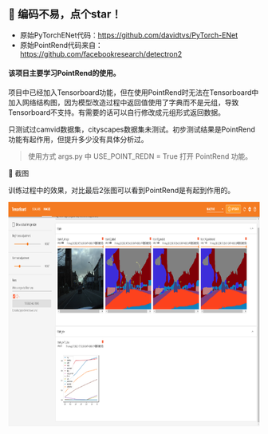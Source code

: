 ## :rocket: 编码不易，点个star！ ##

- 原始PyTorchENet代码：https://github.com/davidtvs/PyTorch-ENet
- 原始PointRend代码来自：https://github.com/facebookresearch/detectron2

#### 该项目主要学习PointRend的使用。

项目中已经加入Tensorboard功能，但在使用PointRend时无法在Tensorboard中加入网络结构图，因为模型改造过程中返回值使用了字典而不是元组，导致Tensorboard不支持。有需要的话可以自行修改成元组形式返回数据。

只测试过camvid数据集，cityscapes数据集未测试。初步测试结果是PointRend功能有起作用，但提升多少没有具体分析过。

> 使用方式
  args.py 中 USE_POINT_REDN = True 打开 PointRend 功能。

:art: 截图<br/>

训练过程中的效果，对比最后2张图可以看到PointRend是有起到作用的。
<div>
<img width="800" height="450" src="./wdoc/ENet_PointRend.png"/>
</div>
